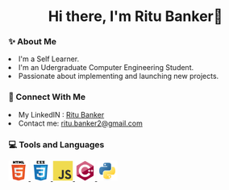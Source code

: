 ## <h1 align="center"> Hi there, I'm Ritu Banker👋 </h1>

<h3> ✨ About Me </h3>

<p>
  <li> I'm a Self Learner. </li>
  <li> I'm an Udergraduate Computer Engineering Student. </li>
  <li> Passionate about implementing and launching new projects.</li>
</p>

<h3> 🤝 Connect With Me </h3>

<li> My LinkedIN : <a href="https://www.linkedin.com/in/ritu-b-789318222/">Ritu Banker</a> </li>
<li> Contact me: <a href="mailto:ritu.banker2@gmail.com">ritu.banker2@gmail.com</a> </li>

<h3> 💻 Tools and Languages </h3>

<p align="left"> 
  <a href="https://www.w3schools.com/html/" target="_blank" rel="noreferrer"> <img src="https://raw.githubusercontent.com/devicons/devicon/master/icons/html5/html5-original-wordmark.svg" alt="html5" width="40" height="40"/> </a>
  <a href="https://www.w3schools.com/css/" target="_blank" rel="noreferrer"> <img src="https://raw.githubusercontent.com/devicons/devicon/master/icons/css3/css3-original-wordmark.svg" alt="css3" width="40" height="40"/> </a>
  <a href="https://www.w3schools.com/js/" target="_blank" rel="noreferrer"> <img src="https://raw.githubusercontent.com/devicons/devicon/master/icons/javascript/javascript-original.svg" alt="javascript" width="40" height="40"/> </a>
  <a href="https://www.w3schools.com/cpp/" target="_blank" rel="noreferrer"> <img src="https://raw.githubusercontent.com/devicons/devicon/master/icons/cplusplus/cplusplus-original.svg" alt="cplusplus" width="40" height="40"/> </a
    <a href="https://www.w3schools.com/python/" target="_blank" rel="noreferrer"> <img src="https://raw.githubusercontent.com/devicons/devicon/master/icons/python/python-original.svg" alt="python" width="40" height="40"/> </a>
